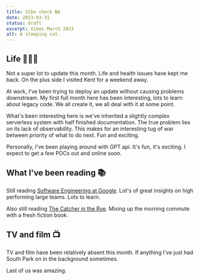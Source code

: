 ```yaml
---
title: Vibe check №6
date: 2023-03-31
status: draft
excerpt: Vibes March 2023
alt: A sleeping cat.
---
```


## Life 👨🏻‍🦰

Not a super lot to update this month. Life and health issues have kept me back. On the plus side I visited Kent for a weekend away.

At work, I've been trying to deploy an update without causing problems downstream. My first full month here has been interesting, lots to learn about legacy code. We all create it, we all deal with it at some point.

What's been interesting here is we've inherited a slightly complex serverless system with half finished documentation. The true problem lies on its lack of observability. This makes for an interesting tug of war between priority of what to do next. Fun and exciting.

Personally, I've been playing around with GPT api. It's fun, it's exciting. I expect to get a few POCs out and online soon.

## What I've been reading 📚

Still reading [Software Engineering at Google](https://www.oreilly.com/library/view/software-engineering-at/9781492082781/). Lot's of great insights on high performing large teams. Lots to learn.

Also still reading [The Catcher in the Rye](https://www.goodreads.com/book/show/5107.The_Catcher_in_the_Rye). Mixing up the morning commute with a fresh fiction book.


## TV and film 📺

TV and film have been relatively absent this month. If anything I've just had South Park on in the background sometimes.

Last of us was amazing.


